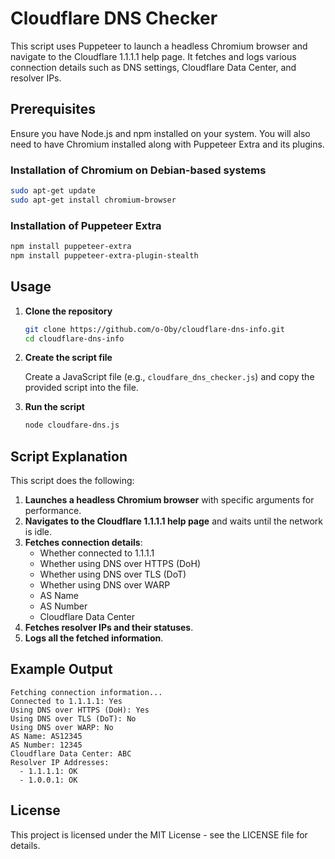 # Cloudflare DNS Checker

This script uses Puppeteer to launch a headless Chromium browser and navigate to the Cloudflare 1.1.1.1 help page. It fetches and logs various connection details such as DNS settings, Cloudflare Data Center, and resolver IPs.

## Prerequisites

Ensure you have Node.js and npm installed on your system. You will also need to have Chromium installed along with Puppeteer Extra and its plugins.

### Installation of Chromium on Debian-based systems

```bash
sudo apt-get update
sudo apt-get install chromium-browser
```

### Installation of Puppeteer Extra

```bash
npm install puppeteer-extra
npm install puppeteer-extra-plugin-stealth
```

## Usage

1. **Clone the repository**

    ```bash
    git clone https://github.com/o-Oby/cloudflare-dns-info.git
    cd cloudflare-dns-info
    ```

2. **Create the script file**

    Create a JavaScript file (e.g., `cloudfare_dns_checker.js`) and copy the provided script into the file.

3. **Run the script**

    ```bash
    node cloudfare-dns.js
    ```

## Script Explanation

This script does the following:

1. **Launches a headless Chromium browser** with specific arguments for performance.
2. **Navigates to the Cloudflare 1.1.1.1 help page** and waits until the network is idle.
3. **Fetches connection details**:
    - Whether connected to 1.1.1.1
    - Whether using DNS over HTTPS (DoH)
    - Whether using DNS over TLS (DoT)
    - Whether using DNS over WARP
    - AS Name
    - AS Number
    - Cloudflare Data Center
4. **Fetches resolver IPs and their statuses**.
5. **Logs all the fetched information**.

## Example Output

```text
Fetching connection information...
Connected to 1.1.1.1: Yes
Using DNS over HTTPS (DoH): Yes
Using DNS over TLS (DoT): No
Using DNS over WARP: No
AS Name: AS12345
AS Number: 12345
Cloudflare Data Center: ABC
Resolver IP Addresses:
  - 1.1.1.1: OK
  - 1.0.0.1: OK
```

## License

This project is licensed under the MIT License - see the LICENSE file for details.
